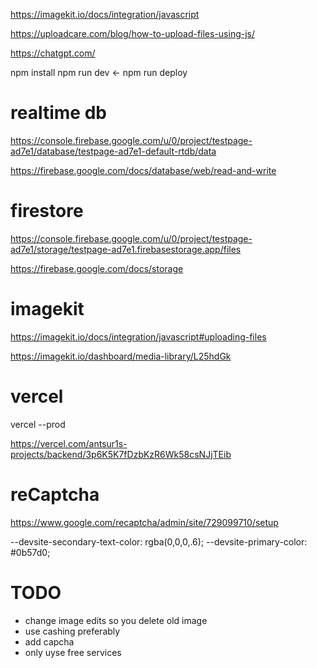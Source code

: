 https://imagekit.io/docs/integration/javascript

https://uploadcare.com/blog/how-to-upload-files-using-js/

https://chatgpt.com/


npm install
npm run dev  <-
npm run deploy


# realtime db
https://console.firebase.google.com/u/0/project/testpage-ad7e1/database/testpage-ad7e1-default-rtdb/data

https://firebase.google.com/docs/database/web/read-and-write


# firestore
https://console.firebase.google.com/u/0/project/testpage-ad7e1/storage/testpage-ad7e1.firebasestorage.app/files

https://firebase.google.com/docs/storage


# imagekit
https://imagekit.io/docs/integration/javascript#uploading-files 

https://imagekit.io/dashboard/media-library/L25hdGk


# vercel
vercel --prod

https://vercel.com/antsur1s-projects/backend/3p6K5K7fDzbKzR6Wk58csNJjTEib


# reCaptcha
https://www.google.com/recaptcha/admin/site/729099710/setup 


--devsite-secondary-text-color: rgba(0,0,0,.6);
--devsite-primary-color: #0b57d0;


# TODO
* change image edits so you delete old image
* use cashing preferably
* add capcha
* only uyse free services

